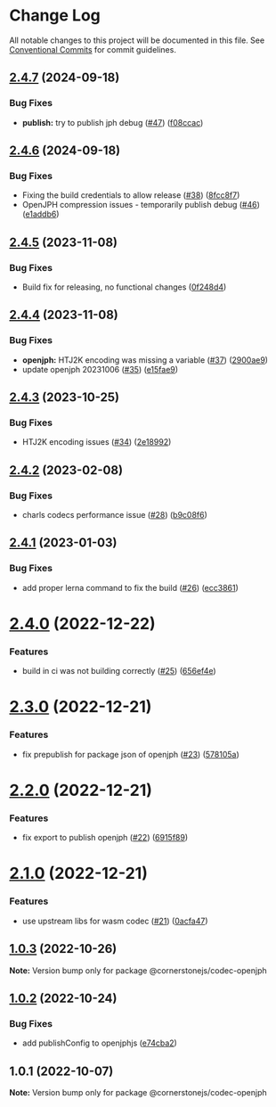 # Change Log

All notable changes to this project will be documented in this file.
See [Conventional Commits](https://conventionalcommits.org) for commit guidelines.

## [2.4.7](https://github.com/cornerstonejs/codecs/compare/@cornerstonejs/codec-openjph@2.4.6...@cornerstonejs/codec-openjph@2.4.7) (2024-09-18)


### Bug Fixes

* **publish:** try to publish jph debug ([#47](https://github.com/cornerstonejs/codecs/issues/47)) ([f08ccac](https://github.com/cornerstonejs/codecs/commit/f08ccac0410edb336ca02029af3adf736ecca0ba))





## [2.4.6](https://github.com/cornerstonejs/codecs/compare/@cornerstonejs/codec-openjph@2.4.5...@cornerstonejs/codec-openjph@2.4.6) (2024-09-18)


### Bug Fixes

* Fixing the build credentials to allow release ([#38](https://github.com/cornerstonejs/codecs/issues/38)) ([8fcc8f7](https://github.com/cornerstonejs/codecs/commit/8fcc8f7c8044e4d36c0e1405c0eaa3e159ca0597))
* OpenJPH compression issues - temporarily publish debug ([#46](https://github.com/cornerstonejs/codecs/issues/46)) ([e1addb6](https://github.com/cornerstonejs/codecs/commit/e1addb67beecca8cc41e9eebaa5b4aae06a252e1))





## [2.4.5](https://github.com/chafey/openjphjs/compare/@cornerstonejs/codec-openjph@2.4.4...@cornerstonejs/codec-openjph@2.4.5) (2023-11-08)


### Bug Fixes

* Build fix for releasing, no functional changes ([0f248d4](https://github.com/chafey/openjphjs/commit/0f248d419ab456c50afaeb95a3abd6cf1468fbb5))





## [2.4.4](https://github.com/chafey/openjphjs/compare/@cornerstonejs/codec-openjph@2.4.3...@cornerstonejs/codec-openjph@2.4.4) (2023-11-08)


### Bug Fixes

* **openjph:** HTJ2K encoding was missing a variable ([#37](https://github.com/chafey/openjphjs/issues/37)) ([2900ae9](https://github.com/chafey/openjphjs/commit/2900ae92b10de00a254ba6323e3b2235320d997f))
* update openjph 20231006 ([#35](https://github.com/chafey/openjphjs/issues/35)) ([e15fae9](https://github.com/chafey/openjphjs/commit/e15fae9f1e188b084b3dcd6761ffb990fd031650))





## [2.4.3](https://github.com/chafey/openjphjs/compare/@cornerstonejs/codec-openjph@2.4.2...@cornerstonejs/codec-openjph@2.4.3) (2023-10-25)


### Bug Fixes

* HTJ2K encoding issues ([#34](https://github.com/chafey/openjphjs/issues/34)) ([2e18992](https://github.com/chafey/openjphjs/commit/2e18992f8047daac09b78e5881140aa02d36709d))





## [2.4.2](https://github.com/chafey/openjphjs/compare/@cornerstonejs/codec-openjph@2.4.1...@cornerstonejs/codec-openjph@2.4.2) (2023-02-08)


### Bug Fixes

* charls codecs performance issue ([#28](https://github.com/chafey/openjphjs/issues/28)) ([b9c08f6](https://github.com/chafey/openjphjs/commit/b9c08f660dec5e6a1d92202c45364793f9cfd317))





## [2.4.1](https://github.com/chafey/openjphjs/compare/@cornerstonejs/codec-openjph@2.4.0...@cornerstonejs/codec-openjph@2.4.1) (2023-01-03)


### Bug Fixes

* add proper lerna command to fix the build ([#26](https://github.com/chafey/openjphjs/issues/26)) ([ecc3861](https://github.com/chafey/openjphjs/commit/ecc3861a22676221a3a94c1245000b1b6967223f))





# [2.4.0](https://github.com/chafey/openjphjs/compare/@cornerstonejs/codec-openjph@2.3.0...@cornerstonejs/codec-openjph@2.4.0) (2022-12-22)


### Features

* build in ci was not building correctly ([#25](https://github.com/chafey/openjphjs/issues/25)) ([656ef4e](https://github.com/chafey/openjphjs/commit/656ef4e296889cae915a1134bbb33d47c2e9313a))





# [2.3.0](https://github.com/chafey/openjphjs/compare/@cornerstonejs/codec-openjph@2.2.0...@cornerstonejs/codec-openjph@2.3.0) (2022-12-21)


### Features

* fix prepublish for package json of openjph ([#23](https://github.com/chafey/openjphjs/issues/23)) ([578105a](https://github.com/chafey/openjphjs/commit/578105aab46e4b2b217d575838e71332d26eb5e5))





# [2.2.0](https://github.com/chafey/openjphjs/compare/@cornerstonejs/codec-openjph@2.1.0...@cornerstonejs/codec-openjph@2.2.0) (2022-12-21)


### Features

* fix export to publish openjph ([#22](https://github.com/chafey/openjphjs/issues/22)) ([6915f89](https://github.com/chafey/openjphjs/commit/6915f89a3fe69dc012a274a971cf1b389d600b2e))





# [2.1.0](https://github.com/chafey/openjphjs/compare/@cornerstonejs/codec-openjph@1.0.3...@cornerstonejs/codec-openjph@2.1.0) (2022-12-21)


### Features

* use upstream libs for wasm codec  ([#21](https://github.com/chafey/openjphjs/issues/21)) ([0acfa47](https://github.com/chafey/openjphjs/commit/0acfa47a8832bfd074c6735d1fd5757f580b6b02))





## [1.0.3](https://github.com/chafey/openjphjs/compare/@cornerstonejs/codec-openjph@1.0.2...@cornerstonejs/codec-openjph@1.0.3) (2022-10-26)

**Note:** Version bump only for package @cornerstonejs/codec-openjph





## [1.0.2](https://github.com/chafey/openjphjs/compare/@cornerstonejs/codec-openjph@1.0.1...@cornerstonejs/codec-openjph@1.0.2) (2022-10-24)


### Bug Fixes

* add publishConfig to openjphjs ([e74cba2](https://github.com/chafey/openjphjs/commit/e74cba22e14125647f08dee1e7ae97893460eedf))





## 1.0.1 (2022-10-07)

**Note:** Version bump only for package @cornerstonejs/codec-openjph
